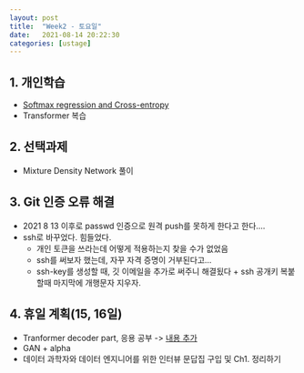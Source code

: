 ```yaml
---
layout: post
title:  "Week2 - 토요일"
date:   2021-08-14 20:22:30
categories: [ustage]
---
```


## 1. 개인학습
* [Softmax regression and Cross-entropy](https://kyunghyunlim.github.io/ml_ai/2021/08/14/sr_ce.html)
* Transformer 복습

## 2. 선택과제
* Mixture Density Network 풀이

## 3. Git 인증 오류 해결
* 2021 8 13 이후로 passwd 인증으로 원격 push를 못하게 한다고 한다....
* ssh로 바꾸었다. 힘들었다.
    * 개인 토큰을 쓰라는데 어떻게 적용하는지 찾을 수가 없었음
    * ssh를 써보자 했는데, 자꾸 자격 증명이 거부된다고...
    * ssh-key를 생성할 때, 깃 이메일을 추가로 써주니 해결됬다 + ssh 공개키 복붙할때 마지막에 개행문자 지우자.

## 4. 휴일 계획(15, 16일)
* Tranformer decoder part, 응용 공부 -> [내용 추가](https://kyunghyunlim.github.io/ml_ai/2021/08/12/transformer.html)
* GAN + alpha
* 데이터 과학자와 데이터 엔지니어를 위한 인터뷰 문답집 구입 및 Ch1. 정리하기

	


